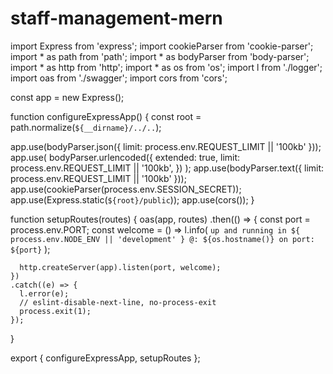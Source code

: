 # staff-management-mern

import Express from 'express';
import cookieParser from 'cookie-parser';
import * as path from 'path';
import * as bodyParser from 'body-parser';
import * as http from 'http';
import * as os from 'os';
import l from './logger';
import oas from './swagger';
import cors from 'cors';

const app = new Express();

function configureExpressApp() {
  const root = path.normalize(`${__dirname}/../..`);

  app.use(bodyParser.json({ limit: process.env.REQUEST_LIMIT || '100kb' }));
  app.use(
    bodyParser.urlencoded({
      extended: true,
      limit: process.env.REQUEST_LIMIT || '100kb',
    })
  );
  app.use(bodyParser.text({ limit: process.env.REQUEST_LIMIT || '100kb' }));
  app.use(cookieParser(process.env.SESSION_SECRET));
  app.use(Express.static(`${root}/public`));
  app.use(cors());
}

function setupRoutes(routes) {
  oas(app, routes)
    .then(() => {
      const port = process.env.PORT;
      const welcome = () =>
        l.info(
          `up and running in ${
            process.env.NODE_ENV || 'development'
          } @: ${os.hostname()} on port: ${port}`
        );

      http.createServer(app).listen(port, welcome);
    })
    .catch((e) => {
      l.error(e);
      // eslint-disable-next-line, no-process-exit
      process.exit(1);
    });
}

export { configureExpressApp, setupRoutes };
